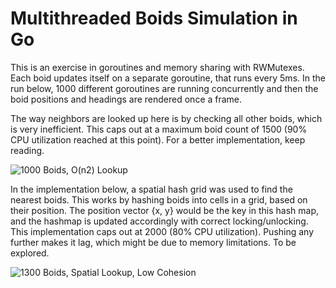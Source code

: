 # Multithreaded Boids Simulation in Go

This is an exercise in goroutines and memory sharing with RWMutexes. Each boid updates itself on a separate goroutine, that runs every 5ms. In the run below, 1000 different goroutines are running concurrently and then the boid positions and headings are rendered once a frame.

The way neighbors are looked up here is by checking all other boids, which is very inefficient. This caps out at a maximum boid count of 1500 (90% CPU utilization reached at this point). For a better implementation, keep reading.

![1000 Boids, O(n2) Lookup](1000_boids.gif)


In the implementation below, a spatial hash grid was used to find the nearest boids. This works by hashing boids into cells in a grid, based on their position. The position vector {x, y} would be the key in this hash map, and the hashmap is updated accordingly with correct locking/unlocking. This implementation caps out at 2000 (80% CPU utilization). Pushing any further makes it lag, which might be due to memory limitations. To be explored.

![1300 Boids, Spatial Lookup, Low Cohesion](1300_boids_spatialhash_low_cohesion.gif)

